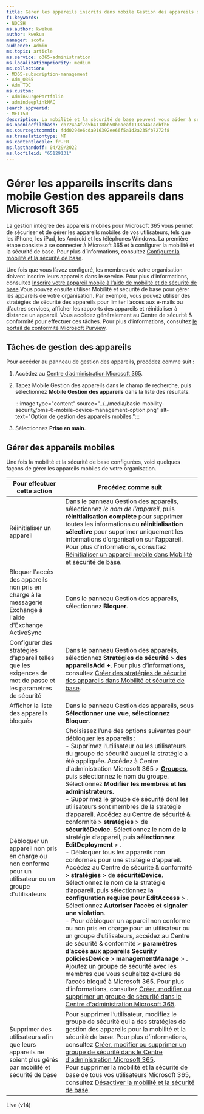 ```yaml
---
title: Gérer les appareils inscrits dans mobile Gestion des appareils dans Microsoft 365
f1.keywords:
- NOCSH
ms.author: kwekua
author: kwekua
manager: scotv
audience: Admin
ms.topic: article
ms.service: o365-administration
ms.localizationpriority: medium
ms.collection:
- M365-subscription-management
- Adm_O365
- Adm_TOC
ms.custom:
- AdminSurgePortfolio
- admindeeplinkMAC
search.appverid:
- MET150
description: La mobilité et la sécurité de base peuvent vous aider à sécuriser et gérer les appareils mobiles de votre organisation.
ms.openlocfilehash: cb724a4f7d5b4118bb50b0aeaf1138a4a1aebfb6
ms.sourcegitcommit: fdd0294e6cda916392ee66f5a1d2a235fb7272f8
ms.translationtype: MT
ms.contentlocale: fr-FR
ms.lasthandoff: 04/29/2022
ms.locfileid: "65129131"
---
```

# <a name="manage-devices-enrolled-in-mobile-device-management-in-microsoft-365"></a>Gérer les appareils inscrits dans mobile Gestion des appareils dans Microsoft 365

La gestion intégrée des appareils mobiles pour Microsoft 365 vous permet de sécuriser et de gérer les appareils mobiles de vos utilisateurs, tels que les iPhone, les iPad, les Android et les téléphones Windows. La première étape consiste à se connecter à Microsoft 365 et à configurer la mobilité et la sécurité de base. Pour plus d’informations, consultez [Configurer la mobilité et la sécurité de base](set-up.md).

Une fois que vous l’avez configuré, les membres de votre organisation doivent inscrire leurs appareils dans le service. Pour plus d’informations, consultez [Inscrire votre appareil mobile à l’aide de mobilité et de sécurité de base](enroll-your-mobile-device.md).Vous pouvez ensuite utiliser Mobilité et sécurité de base pour gérer les appareils de votre organisation. Par exemple, vous pouvez utiliser des stratégies de sécurité des appareils pour limiter l’accès aux e-mails ou d’autres services, afficher les rapports des appareils et réinitialiser à distance un appareil. Vous accédez généralement au Centre de sécurité & conformité pour effectuer ces tâches. Pour plus d’informations, consultez [le portail de conformité Microsoft Purview](../../compliance/microsoft-365-compliance-center.md).

## <a name="device-management-tasks"></a>Tâches de gestion des appareils

Pour accéder au panneau de gestion des appareils, procédez comme suit :

1. Accédez au [Centre d’administration Microsoft 365](../../admin/admin-overview/admin-center-overview.md).

2. Tapez Mobile Gestion des appareils dans le champ de recherche, puis sélectionnez **Mobile Gestion des appareils** dans la liste des résultats.

    :::image type="content" source="../../media/basic-mobility-security/bms-6-mobile-device-management-option.png" alt-text="Option de gestion des appareils mobiles.":::

3. Sélectionnez **Prise en main**.

## <a name="manage-mobile-devices"></a>Gérer des appareils mobiles

Une fois la mobilité et la sécurité de base configurées, voici quelques façons de gérer les appareils mobiles de votre organisation.

|Pour effectuer cette action|Procédez comme suit|
|---|---|
|Réinitialiser un appareil|Dans le panneau Gestion des appareils, sélectionnez *le nom de l’appareil*, puis **réinitialisation complète** pour supprimer toutes les informations ou **réinitialisation sélective** pour supprimer uniquement les informations d’organisation sur l’appareil. Pour plus d’informations, consultez [Réinitialiser un appareil mobile dans Mobilité et sécurité de base](wipe-mobile-device.md).|
|Bloquer l'accès des appareils non pris en charge à la messagerie Exchange à l'aide d'Exchange ActiveSync|Dans le panneau Gestion des appareils, sélectionnez **Bloquer**.|
|Configurer des stratégies d’appareil telles que les exigences de mot de passe et les paramètres de sécurité|Dans le panneau Gestion des appareils, sélectionnez **Stratégies de sécurité** >  **des appareilsAdd +**. Pour plus d’informations, consultez [Créer des stratégies de sécurité des appareils dans Mobilité et sécurité de base](create-device-security-policies.md).|
|Afficher la liste des appareils bloqués|Dans le panneau Gestion des appareils, sous **Sélectionner une vue**, **sélectionnez Bloquer**.|
|Débloquer un appareil non pris en charge ou non conforme pour un utilisateur ou un groupe d'utilisateurs|Choisissez l’une des options suivantes pour débloquer les appareils :<br/>- Supprimez l’utilisateur ou les utilisateurs du groupe de sécurité auquel la stratégie a été appliquée. Accédez à Centre d'administration Microsoft 365 > <a href="https://go.microsoft.com/fwlink/p/?linkid=2052855" target="_blank">**Groupes**</a>, puis sélectionnez le nom du groupe. Sélectionnez **Modifier les membres et les administrateurs**.<br/>- Supprimez le groupe de sécurité dont les utilisateurs sont membres de la stratégie d’appareil. Accédez au Centre de sécurité & conformité > **stratégies** >  de **sécuritéDevice**. Sélectionnez le nom de la stratégie d’appareil, puis **sélectionnez** **EditDeployment** > .<br/>- Débloquer tous les appareils non conformes pour une stratégie d’appareil. Accédez au Centre de sécurité & conformité > **stratégies** >  de **sécuritéDevice**. Sélectionnez le nom de la stratégie d’appareil, puis sélectionnez **la configuration requise pour EditAccess** > . Sélectionnez **Autoriser l’accès et signaler une violation**.<br/>- Pour débloquer un appareil non conforme ou non pris en charge pour un utilisateur ou un groupe d’utilisateurs, accédez au Centre de sécurité & conformité > **paramètres d’accès aux appareils** **Security policiesDevice** >  **managementManage** > . Ajoutez un groupe de sécurité avec les membres que vous souhaitez exclure de l’accès bloqué à Microsoft 365. Pour plus d’informations, consultez [Créer, modifier ou supprimer un groupe de sécurité dans le Centre d'administration Microsoft 365](../../admin/email/create-edit-or-delete-a-security-group.md).|
|Supprimer des utilisateurs afin que leurs appareils ne soient plus gérés par mobilité et sécurité de base|Pour supprimer l’utilisateur, modifiez le groupe de sécurité qui a des stratégies de gestion des appareils pour la mobilité et la sécurité de base. Pour plus d’informations, consultez [Créer, modifier ou supprimer un groupe de sécurité dans le Centre d'administration Microsoft 365](../../admin/email/create-edit-or-delete-a-security-group.md).<br/>Pour supprimer la mobilité et la sécurité de base de tous vos utilisateurs Microsoft 365, consultez [Désactiver la mobilité et la sécurité de base](turn-off.md).|

Live (v14)
